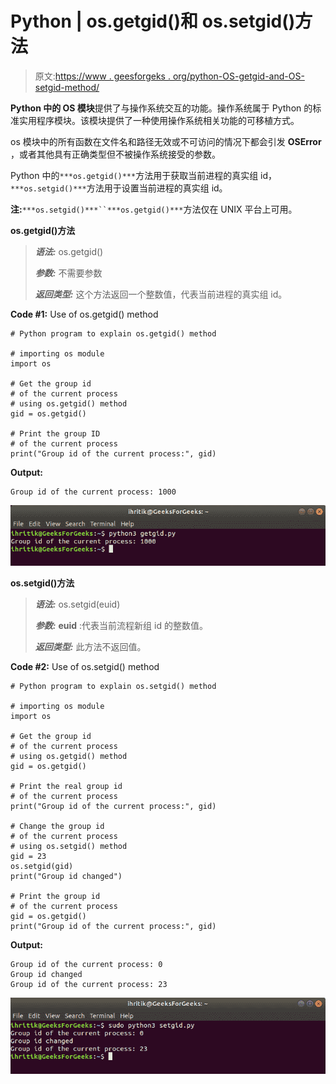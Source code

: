# Python | os.getgid()和 os.setgid()方法

> 原文:[https://www . geesforgeks . org/python-OS-getgid-and-OS-setgid-method/](https://www.geeksforgeeks.org/python-os-getgid-and-os-setgid-method/)

**Python 中的 OS 模块**提供了与操作系统交互的功能。操作系统属于 Python 的标准实用程序模块。该模块提供了一种使用操作系统相关功能的可移植方式。

os 模块中的所有函数在文件名和路径无效或不可访问的情况下都会引发 **OSError** ，或者其他具有正确类型但不被操作系统接受的参数。

Python 中的`***os.getgid()***`方法用于获取当前进程的真实组 id，`***os.setgid()***`方法用于设置当前进程的真实组 id。

**注:**`***os.setgid()***``***os.getgid()***`方法仅在 UNIX 平台上可用。

**os.getgid()方法**

> ***语法:*** os.getgid()
> 
> ***参数:*** 不需要参数
> 
> ***返回类型:*** 这个方法返回一个整数值，代表当前进程的真实组 id。

**Code #1:** Use of os.getgid() method

```
# Python program to explain os.getgid() method 

# importing os module 
import os

# Get the group id
# of the current process
# using os.getgid() method
gid = os.getgid()

# Print the group ID
# of the current process
print("Group id of the current process:", gid)
```

**Output:**

```
Group id of the current process: 1000

```

![Getgid method terminal output](img/2b3e097fb36f604b3150eae0be442baa.png)

**os.setgid()方法**

> ***语法:*** os.setgid(euid)
> 
> ***参数:***
> **euid** :代表当前流程新组 id 的整数值。
> 
> ***返回类型:*** 此方法不返回值。

**Code #2:** Use of os.setgid() method

```
# Python program to explain os.setgid() method 

# importing os module 
import os

# Get the group id
# of the current process
# using os.getgid() method
gid = os.getgid()

# Print the real group id
# of the current process
print("Group id of the current process:", gid)

# Change the group id
# of the current process
# using os.setgid() method
gid = 23
os.setgid(gid)
print("Group id changed")

# Print the group id
# of the current process
gid = os.getgid()
print("Group id of the current process:", gid)
```

**Output:**

```
Group id of the current process: 0
Group id changed
Group id of the current process: 23

```

![Setgid method terminal output](img/e53c4ad9f4016c271930a11f25cf6a5f.png)